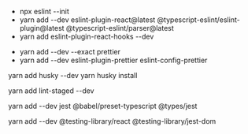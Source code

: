 <!-- ESLINT  -->

- npx eslint --init 
- yarn add --dev eslint-plugin-react@latest @typescript-eslint/eslint-plugin@latest @typescript-eslint/parser@latest
- yarn add eslint-plugin-react-hooks --dev

<!-- PRETTIER -->
- yarn add --dev --exact prettier
- yarn add --dev eslint-plugin-prettier eslint-config-prettier

<!-- HUSKY -->
yarn add husky --dev
yarn husky install

<!-- LINT STAGED -->
yarn add lint-staged --dev

<!-- JEST -->
yarn add --dev jest @babel/preset-typescript @types/jest

<!-- TESTING LIBRARY -->
yarn add --dev @testing-library/react @testing-library/jest-dom
